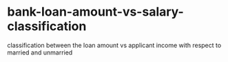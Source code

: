 # bank-loan-amount-vs-salary-classification
classification between the loan amount vs applicant income with respect to married and unmarried
